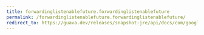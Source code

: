 ```yaml
---
title: forwardinglistenablefuture.forwardinglistenablefuture
permalink: /forwardinglistenablefuture.forwardinglistenablefuture/
redirect_to: https://guava.dev/releases/snapshot-jre/api/docs/com/google/common/util/concurrent/ForwardingListenableFuture.html#ForwardingListenableFuture--
---
```

